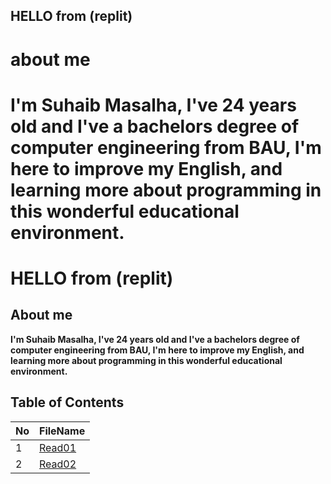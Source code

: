 

## HELLO from (replit) 

# about me 
 **I'm Suhaib Masalha, I've 24 years old and I've a bachelors degree of computer engineering from BAU,  I'm here to improve my English, and learning more about programming in this wonderful educational environment.**
=======

# HELLO from (replit) 

## About me 

**I'm Suhaib Masalha, I've 24 years old and I've a bachelors degree of computer engineering from BAU,  I'm here to improve my English, and learning more about programming in this wonderful educational environment.**


## Table of Contents

No | FileName
---|----------
1 | [Read01](Read01.md)
2 | [Read02](Read02.md)
	





